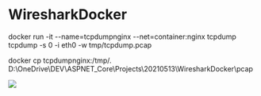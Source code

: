 # WiresharkDocker

docker run -it --name=tcpdumpnginx --net=container:nginx tcpdump tcpdump -s 0 -i eth0 -w tmp/tcpdump.pcap

docker cp tcpdumpnginx:/tmp/. D:\\OneDrive\\DEV\\ASPNET\_Core\\Projects\\20210513\\WiresharkDocker\\pcap

![](https://user-images.githubusercontent.com/51634515/120391036-c4a52000-c32e-11eb-9030-fd10117e39e8.png)
